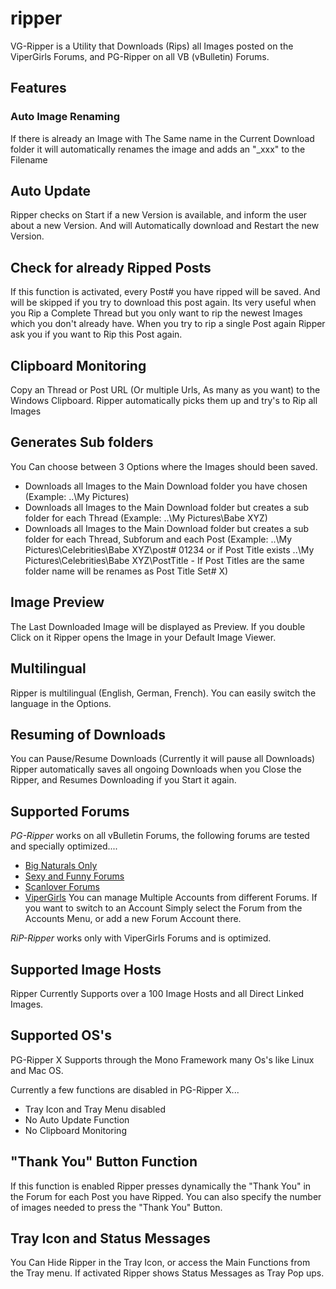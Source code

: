 # ripper
VG-Ripper is a Utility that Downloads (Rips) all Images posted on the ViperGirls Forums, and PG-Ripper on all VB (vBulletin) Forums.

## Features
### Auto Image Renaming
If there is already an Image with The Same name in the Current Download folder it will automatically renames the image and adds an "_xxx" to the Filename

## Auto Update
Ripper checks on Start if a new Version is available, and inform the user about a new Version. And will Automatically download and Restart the new Version.

## Check for already Ripped Posts
If this function is activated, every Post# you have ripped will be saved. And will be skipped if you try to download this post again. Its very useful when you Rip a Complete Thread but you only want to rip the newest Images which you don't already have. When you try to rip a single Post again Ripper ask you if you want to Rip this Post again.

## Clipboard Monitoring
Copy an Thread or Post URL (Or multiple Urls, As many as you want) to the Windows Clipboard. Ripper automatically picks them up and try's to Rip all Images

## Generates Sub folders
You Can choose between 3 Options where the Images should been saved.
* Downloads all Images to the Main Download folder you have chosen (Example: ..\My Pictures\)
* Downloads all Images to the Main Download folder but creates a sub folder for each Thread (Example: ..\My Pictures\Babe XYZ\)
* Downloads all Images to the Main Download folder but creates a sub folder for each Thread, Subforum and each Post (Example: ..\My Pictures\Celebrities\Babe XYZ\post# 01234 or if Post Title exists ..\My Pictures\Celebrities\Babe XYZ\PostTitle - If Post Titles are the same folder name will be renames as Post Title Set# X)

## Image Preview
The Last Downloaded Image will be displayed as Preview. If you double Click on it Ripper opens the Image in your Default Image Viewer.

## Multilingual
Ripper is multilingual (English, German, French). You can easily switch the language in the Options.

## Resuming of Downloads
You can Pause/Resume Downloads (Currently it will pause all Downloads)
 Ripper automatically saves all ongoing Downloads when you Close the Ripper, and Resumes Downloading if you Start it again. 

## Supported Forums
*PG-Ripper* works on all vBulletin Forums, the following forums are tested and specially optimized....
* [Big Naturals Only](http://bignaturalsonly.com/)
* [Sexy and Funny Forums](http://forums.sexyandfunny.com/)
* [Scanlover Forums](http://forum.scanlover.com/)
* [ViperGirls](http://vipergirls.to/)
You can manage Multiple Accounts from different Forums. If you want to switch to an Account Simply select the Forum from the Accounts Menu, or add a new Forum Account there.

*RiP-Ripper* works only with ViperGirls Forums and is optimized.

## Supported Image Hosts
Ripper Currently Supports over a 100 Image Hosts and all Direct Linked Images.

## Supported OS's
PG-Ripper X Supports through the Mono Framework many Os's like Linux and Mac OS.

Currently a few functions are disabled in PG-Ripper X... 
* Tray Icon and Tray Menu disabled
* No Auto Update Function
* No Clipboard Monitoring

## "Thank You" Button Function
If this function is enabled Ripper presses dynamically the "Thank You" in the Forum for each Post you have Ripped.
 You can also specify the number of images needed to press the "Thank You" Button. 

## Tray Icon and Status Messages
You Can Hide Ripper in the Tray Icon, or access the Main Functions from the Tray menu.
 If activated Ripper shows Status Messages as Tray Pop ups.

